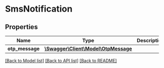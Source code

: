 # SmsNotification

## Properties
Name | Type | Description | Notes
------------ | ------------- | ------------- | -------------
**otp_message** | [**\Swagger\Client\Model\OtpMessage**](OtpMessage.md) |  | 

[[Back to Model list]](../../README.md#documentation-for-models) [[Back to API list]](../../README.md#documentation-for-api-endpoints) [[Back to README]](../../README.md)

